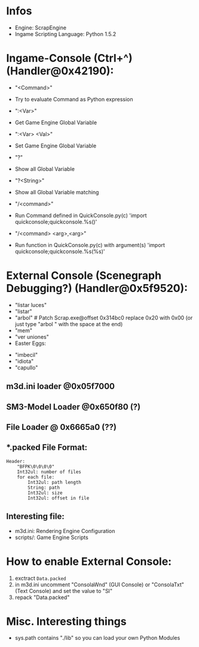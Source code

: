 # Infos
- Engine: ScrapEngine
- Ingame Scripting Language: Python 1.5.2

# Ingame-Console (Ctrl+\^) (Handler@0x42190):
* "\<Command>"
 - Try to evaluate Command as Python expression
* ":\<Var>"
 - Get Game Engine Global Variable
* ":\<Var> \<Val>"
 - Set Game Engine Global Variable
* "?"
 - Show all Global Variable
* "?\<String>"
 - Show all Global Variable matching <String>
* "/\<command>"
 - Run Command defined in QuickConsole.py(c) 'import quickconsole;quickconsole.%s()'
* "/\<command> \<arg>,\<arg>"
 - Run function in QuickConsole.py(c) with argument(s) 'import quickconsole;quickconsole.%s(%s)'

# External Console (Scenegraph Debugging?) (Handler@0x5f9520):
* "listar luces"
* "listar"
* "arbol" # Patch Scrap.exe@offset 0x314bc0 replace 0x20 with 0x00 (or just type "arbol " with the space at the end)
* "mem"
* "ver uniones"
* Easter Eggs:
 - "imbecil"
 - "idiota"
 - "capullo"

## m3d.ini loader @0x05f7000

## SM3-Model Loader @0x650f80 (?)

## File Loader @ 0x6665a0 (??)

## *.packed File Format:
    Header:
        "BFPK\0\0\0\0"
        Int32ul: number of files
        for each file:
            Int32ul: path length
            String: path
            Int32ul: size
            Int32ul: offset in file

## Interesting file:
* m3d.ini: Rendering Engine Configuration
* scripts/: Game Engine Scripts


# How to enable External Console:
1. exctract `Data.packed`
2. in m3d.ini uncomment "ConsolaWnd" (GUI Console) or "ConsolaTxt" (Text Console) and set the value to "SI"
3. repack "Data.packed"

# Misc. Interesting things
- sys.path contains "./lib" so you can load your own Python Modules